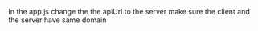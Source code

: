 In the app.js change the the apiUrl to the server
make sure the client and the server have same domain